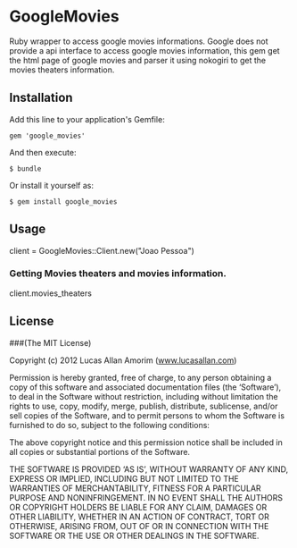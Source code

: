 # GoogleMovies

Ruby wrapper to access google movies informations. 
Google does not provide a api interface to access google movies information, this gem get the html page of google movies and parser it using nokogiri to get the movies theaters information. 

## Installation

Add this line to your application's Gemfile:

    gem 'google_movies'

And then execute:

    $ bundle

Or install it yourself as:

    $ gem install google_movies

## Usage

client = GoogleMovies::Client.new("Joao Pessoa")

### Getting Movies theaters and movies information.

client.movies_theaters

## License

###(The MIT License)

Copyright (c) 2012 Lucas Allan Amorim (www.lucasallan.com)

Permission is hereby granted, free of charge, to any person obtaining a copy of this software and associated documentation files (the ‘Software’), to deal in the Software without restriction, including without limitation the rights to use, copy, modify, merge, publish, distribute, sublicense, and/or sell copies of the Software, and to permit persons to whom the Software is furnished to do so, subject to the following conditions:

The above copyright notice and this permission notice shall be included in all copies or substantial portions of the Software.

THE SOFTWARE IS PROVIDED ‘AS IS’, WITHOUT WARRANTY OF ANY KIND, EXPRESS OR IMPLIED, INCLUDING BUT NOT LIMITED TO THE WARRANTIES OF MERCHANTABILITY, FITNESS FOR A PARTICULAR PURPOSE AND NONINFRINGEMENT. IN NO EVENT SHALL THE AUTHORS OR COPYRIGHT HOLDERS BE LIABLE FOR ANY CLAIM, DAMAGES OR OTHER LIABILITY, WHETHER IN AN ACTION OF CONTRACT, TORT OR OTHERWISE, ARISING FROM, OUT OF OR IN CONNECTION WITH THE SOFTWARE OR THE USE OR OTHER DEALINGS IN THE SOFTWARE.